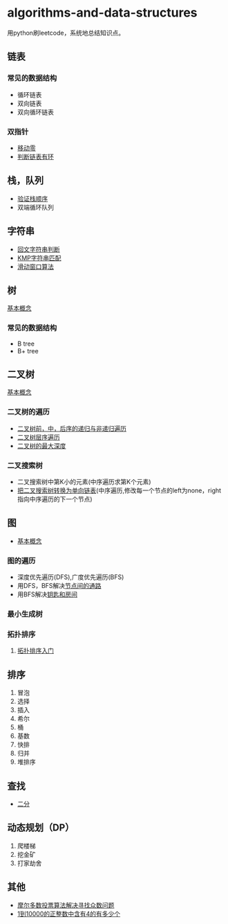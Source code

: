 # algorithms-and-data-structures 
用python刷leetcode，系统地总结知识点。 

## 链表

### 常见的数据结构
- 循环链表
- 双向链表
- 双向循环链表

### 双指针
- [移动零](https://github.com/orochiZhang/algorithms-and-data-structures/blob/master/linked_list/move-zeroes.md)
- [判断链表有环](https://github.com/orochiZhang/algorithms-and-data-structures/blob/master/linked_list/first-common-node.md)

## 栈，队列
- [验证栈顺序](https://github.com/orochiZhang/algorithms-and-data-structures/blob/master/stack_and_queue/validate-stack-sequences.md)
- 双端循环队列

## 字符串
- [回文字符串判断](https://github.com/orochiZhang/algorithms-and-data-structures/blob/master/string/valid_palindrome.md)
- [KMP字符串匹配](https://github.com/orochiZhang/basal-algorithms/blob/master/string/KMP.md)
- [滑动窗口算法](https://github.com/orochiZhang/basal-algorithms/blob/master/string/Sliding_Window.md)

## 树
[基本概念](https://github.com/orochiZhang/basal-algorithms/blob/master/tree/summary.md)

### 常见的数据结构
- B tree
- B+ tree

## 二叉树
[基本概念](https://github.com/orochiZhang/basal-algorithms/blob/master/binary_tree/summary.md)
### 二叉树的遍历
- [二叉树前，中，后序的递归与非递归遍历](https://github.com/orochiZhang/basal-algorithms/blob/master/binary_tree/DLR.md)
- [二叉树层序遍历](https://github.com/orochiZhang/basal-algorithms/blob/master/binary_tree/level-order-traversal.md)
- [二叉树的最大深度]()

### 二叉搜索树
- 二叉搜索树中第K小的元素(中序遍历求第K个元素)
- [把二叉搜索树转换为单向链表](https://github.com/orochiZhang/algorithms-and-data-structures/blob/master/Binary_Search_Tree/binode-lcci.md)(中序遍历,修改每一个节点的left为none，right指向中序遍历的下一个节点)
 

## 图
- [基本概念](https://github.com/orochiZhang/basal-algorithms/blob/master/map/summary.md)
### 图的遍历
- 深度优先遍历(DFS),广度优先遍历(BFS)
- 用DFS，BFS解决[节点间的通路](https://github.com/orochiZhang/algorithms-and-data-structures/blob/master/map/route-between-nodes.md)
- 用BFS解决[钥匙和房间](https://github.com/orochiZhang/algorithms-and-data-structures/blob/master/map/keys-and-rooms.md)

### 最小生成树
### 拓扑排序
1. [拓扑排序入门](https://github.com/orochiZhang/algorithms-and-data-structures/blob/master/map/topological-order.md)

## 排序
1. 冒泡
2. 选择
3. 插入
4. 希尔
5. 桶
6. 基数
7. 快排
8. 归并
9. 堆排序

## 查找
- [二分](https://github.com/orochiZhang/basal-algorithms/blob/master/search/binary-search.md)

## 动态规划（DP）
1. 爬楼梯
2. 挖金矿
3. 打家劫舍

## 其他
- [摩尔多数投票算法解决寻找众数问题](https://github.com/orochiZhang/algorithms-and-data-structures/blob/master/other/Boyer-Moore-majority-vote-algorithm.md)
- [1到10000的正整数中含有4的有多少个](https://github.com/orochiZhang/algorithms-and-data-structures/blob/master/other/count_of_number.md)
